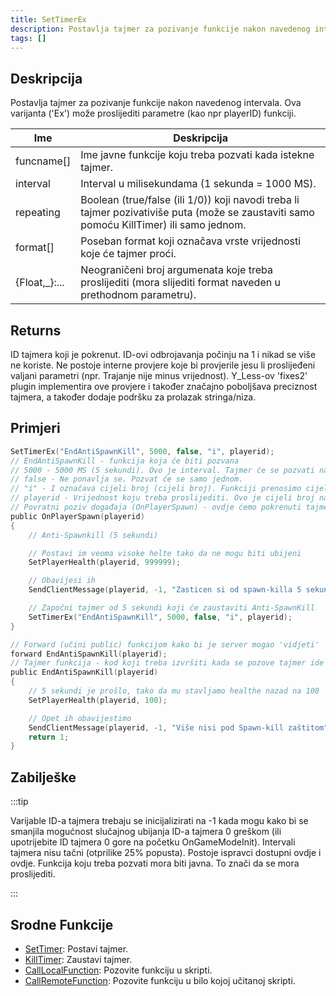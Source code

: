 ```yaml
---
title: SetTimerEx
description: Postavlja tajmer za pozivanje funkcije nakon navedenog intervala.
tags: []
---
```


## Deskripcija

Postavlja tajmer za pozivanje funkcije nakon navedenog intervala. Ova varijanta ('Ex') može proslijediti parametre (kao npr playerID) funkciji.

| Ime            | Deskripcija                                                                                                                                 |
| -------------- | ------------------------------------------------------------------------------------------------------------------------------------------- |
| funcname[]     | Ime javne funkcije koju treba pozvati kada istekne tajmer.                                                                                  |
| interval       | Interval u milisekundama (1 sekunda = 1000 MS).                                                                                             |
| repeating      | Boolean (true/false (ili 1/0)) koji navodi treba li tajmer pozivati ​​više puta (može se zaustaviti samo pomoću KillTimer) ili samo jednom. |
| format[]       | Poseban format koji označava vrste vrijednosti koje će tajmer proći.                                                                        |
| {Float,\_}:... | Neograničeni broj argumenata koje treba proslijediti (mora slijediti format naveden u prethodnom parametru).                                |

## Returns

ID tajmera koji je pokrenut. ID-ovi odbrojavanja počinju na 1 i nikad se više ne koriste. Ne postoje interne provjere koje bi provjerile jesu li proslijeđeni valjani parametri (npr. Trajanje nije minus vrijednost). Y_Less-ov 'fixes2' plugin implementira ove provjere i također značajno poboljšava preciznost tajmera, a također dodaje podršku za prolazak stringa/niza.

## Primjeri

```c
SetTimerEx("EndAntiSpawnKill", 5000, false, "i", playerid);
// EndAntiSpawnKill - funkcija koja će biti pozvana
// 5000 - 5000 MS (5 sekundi). Ovo je interval. Tajmer će se pozvati nakon 5 sekundi.
// false - Ne ponavlja se. Pozvat će se samo jednom.
// "i" - I označava cijeli broj (cijeli broj). Funkciji prenosimo cijeli broj (ID igrača).
// playerid - Vrijednost koju treba proslijediti. Ovo je cijeli broj naveden u prethodnom parametru.
// Povratni poziv događaja (OnPlayerSpawn) - ovdje ćemo pokrenuti tajmer
public OnPlayerSpawn(playerid)
{
    // Anti-Spawnkill (5 sekundi)

    // Postavi im veoma visoke helte tako da ne mogu biti ubijeni
    SetPlayerHealth(playerid, 999999);

    // Obavijesi ih
    SendClientMessage(playerid, -1, "Zasticen si od spawn-killa 5 sekundi.");

    // Započni tajmer od 5 sekundi koji će zaustaviti Anti-SpawnKill
    SetTimerEx("EndAntiSpawnKill", 5000, false, "i", playerid);
}

// Forward (učini public) funkcijom kako bi je server mogao 'vidjeti'
forward EndAntiSpawnKill(playerid);
// Tajmer funkcija - kod koji treba izvršiti kada se pozove tajmer ide ovdje
public EndAntiSpawnKill(playerid)
{
    // 5 sekundi je prošlo, tako da mu stavljamo healthe nazad na 100
    SetPlayerHealth(playerid, 100);

    // Opet ih obavijestimo
    SendClientMessage(playerid, -1, "Više nisi pod Spawn-kill zaštitom");
    return 1;
}
```

## Zabilješke

:::tip

Varijable ID-a tajmera trebaju se inicijalizirati na -1 kada mogu kako bi se smanjila mogućnost slučajnog ubijanja ID-a tajmera 0 greškom (ili upotrijebite ID tajmera 0 gore na početku OnGameModeInit). Intervali tajmera nisu tačni (otprilike 25% popusta). Postoje ispravci dostupni ovdje i ovdje. Funkcija koju treba pozvati mora biti javna. To znači da se mora proslijediti.

:::

## Srodne Funkcije

- [SetTimer](SetTimer): Postavi tajmer.
- [KillTimer](KillTimer): Zaustavi tajmer.
- [CallLocalFunction](CallLocalFunction): Pozovite funkciju u skripti.
- [CallRemoteFunction](CallRemoteFunction): Pozovite funkciju u bilo kojoj učitanoj skripti.
